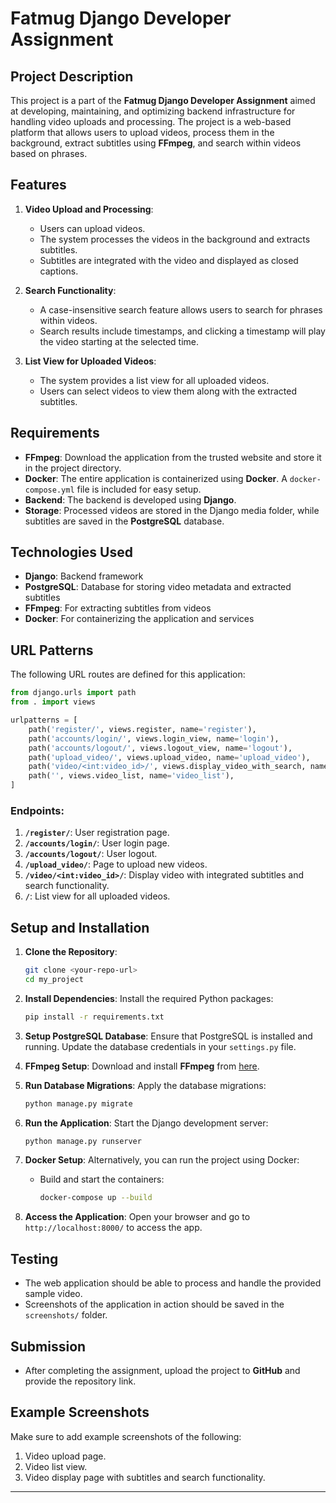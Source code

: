 # Fatmug Django Developer Assignment

## Project Description

This project is a part of the **Fatmug Django Developer Assignment** aimed at developing, maintaining, and optimizing backend infrastructure for handling video uploads and processing. The project is a web-based platform that allows users to upload videos, process them in the background, extract subtitles using **FFmpeg**, and search within videos based on phrases.

## Features

1. **Video Upload and Processing**: 
   - Users can upload videos.
   - The system processes the videos in the background and extracts subtitles.
   - Subtitles are integrated with the video and displayed as closed captions.

2. **Search Functionality**:
   - A case-insensitive search feature allows users to search for phrases within videos.
   - Search results include timestamps, and clicking a timestamp will play the video starting at the selected time.

3. **List View for Uploaded Videos**:
   - The system provides a list view for all uploaded videos.
   - Users can select videos to view them along with the extracted subtitles.

## Requirements
- **FFmpeg**: Download the application from the trusted website and store it in the project directory.
- **Docker**: The entire application is containerized using **Docker**. A `docker-compose.yml` file is included for easy setup.
- **Backend**: The backend is developed using **Django**.
- **Storage**: Processed videos are stored in the Django media folder, while subtitles are saved in the **PostgreSQL** database.

## Technologies Used

- **Django**: Backend framework
- **PostgreSQL**: Database for storing video metadata and extracted subtitles
- **FFmpeg**: For extracting subtitles from videos
- **Docker**: For containerizing the application and services

## URL Patterns

The following URL routes are defined for this application:

```python
from django.urls import path
from . import views

urlpatterns = [
    path('register/', views.register, name='register'),                   # User registration
    path('accounts/login/', views.login_view, name='login'),              # User login
    path('accounts/logout/', views.logout_view, name='logout'),           # User logout
    path('upload_video/', views.upload_video, name='upload_video'),       # Video upload
    path('video/<int:video_id>/', views.display_video_with_search, name='display_video_with_search'),  # View video with search functionality
    path('', views.video_list, name='video_list'),                        # List view of all uploaded videos
]
```

### Endpoints:

1. **`/register/`**: User registration page.
2. **`/accounts/login/`**: User login page.
3. **`/accounts/logout/`**: User logout.
4. **`/upload_video/`**: Page to upload new videos.
5. **`/video/<int:video_id>/`**: Display video with integrated subtitles and search functionality.
6. **`/`**: List view for all uploaded videos.

## Setup and Installation

1. **Clone the Repository**:
   ```bash
   git clone <your-repo-url>
   cd my_project
   ```

2. **Install Dependencies**:
   Install the required Python packages:
   ```bash
   pip install -r requirements.txt
   ```

3. **Setup PostgreSQL Database**:
   Ensure that PostgreSQL is installed and running. Update the database credentials in your `settings.py` file.

4. **FFmpeg Setup**:
   Download and install **FFmpeg** from [here](https://ffmpeg.org/download.html).

5. **Run Database Migrations**:
   Apply the database migrations:
   ```bash
   python manage.py migrate
   ```

6. **Run the Application**:
   Start the Django development server:
   ```bash
   python manage.py runserver
   ```

7. **Docker Setup**:
   Alternatively, you can run the project using Docker:
   - Build and start the containers:
     ```bash
     docker-compose up --build
     ```

8. **Access the Application**:
   Open your browser and go to `http://localhost:8000/` to access the app.

## Testing

- The web application should be able to process and handle the provided sample video.
- Screenshots of the application in action should be saved in the `screenshots/` folder.
  
## Submission

- After completing the assignment, upload the project to **GitHub** and provide the repository link.
  
## Example Screenshots

Make sure to add example screenshots of the following:
1. Video upload page.
2. Video list view.
3. Video display page with subtitles and search functionality.



---
